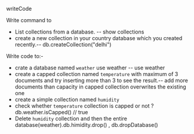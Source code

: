 writeCode

Write command to

- List collections from a database. -- show collections
- create a new collection in your country database which you created recently.-- db.createCollection("delhi")

Write code to:-

- crate a database named `weather` use weather -- use weather
- create a capped collection named `temperature` with maximum of 3 documents and try inserting more than 3 to see the result.-- add more documents than capacity in capped collection overwrites the existing one
- create a simple collection named `humidity`
- check whether `temperature` collection is capped or not ? db.weather.isCapped() // true
- Delete `humidity` collection and then the entire database(weather).db.himidity.drop() , db.dropDatabase()
